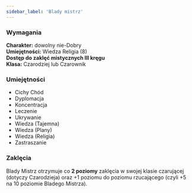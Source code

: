 ```yaml
---
sidebar_label: 'Blady mistrz'
---
```



### Wymagania

**Charakter:** dowolny nie-Dobry \
**Umiejętności:** Wiedza Religia (8) \
**Dostęp do zaklęć mistycznych III kręgu** \
**Klasa:** Czarodziej lub Czarownik


### Umiejętności

- Cichy Chód
- Dyplomacja
- Koncentracja
- Leczenie
- Ukrywanie
- Wiedza (Tajemna)
- Wiedza (Plany)
- Wiedza (Religia)
- Zastraszanie

### Zaklęcia

Blady Mistrz otrzymuje co **2 poziomy** zaklęcia w swojej klasie czarującej (dotyczy Czarodzieja) oraz +1 poziomu do poziomu rzucającego (czyli +5 na 10 poziomie Bladego Mistrza).